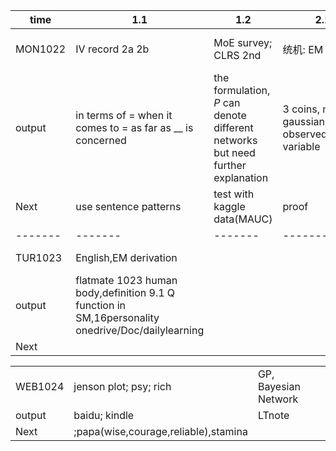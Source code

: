 |time   |1.1    |1.2    |2.1    |2.2    |3.1    |3.2    |
|-------|-------|-------|-------|-------|-------|-------|
MON1022|IV record 2a 2b|MoE survey; CLRS 2nd|统机: EM|Code:MAUC|English:ashfile park, test personality|EM program: 3 coins|
output|in terms of = when it comes to = as far as __ is concerned|the formulation, $P$ can denote different networks but need further explanation|3 coins, mixture gaussian; observed/hidden variable|D:\UserData\IT\python\DiyKaggleBook\chapter2\my_MAUC.py|chase/breas  |D:\zCode\Python\ML_test\SM_LH_3coins.py one epoch converge ; http://docs.anaconda.com/anaconda/user-guide/getting-started/|
Next| use sentence patterns |test with kaggle data(MAUC)|proof|the paper MAUC is micro or macro|tomorrow morning|how to derivate
|-------|-------|-------|-------|-------|-------|-------|
TUR1023|English,EM derivation| | | |English discuss|only amazon
output|flatmate 1023 human body,definition 9.1 Q function in SM,16personality onedrive/Doc/dailylearning| | | |kate flatmate | AUD: mic amazon 555 mac mean
Next|

| | | | | | | |
|-------|-------|-------|-------|-------|-------|-------|
WEB1024|jenson plot; psy; rich|GP, Bayesian Network| | |
output|baidu; kindle|LTnote | | |
Next|;papa(wise,courage,reliable),stamina|
